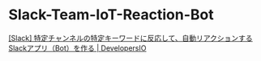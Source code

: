 # Slack-Team-IoT-Reaction-Bot

[\[Slack\] 特定チャンネルの特定キーワードに反応して、自動リアクションするSlackアプリ（Bot）を作る \| DevelopersIO](https://dev.classmethod.jp/articles/slack-message-auto-reaction-bot/)
